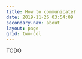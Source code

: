 ```yaml
---
title: How to communicate?
date: 2019-11-26 03:54:09
secondary-nav: about
layout: page
grid: two-col
---
```

TODO
